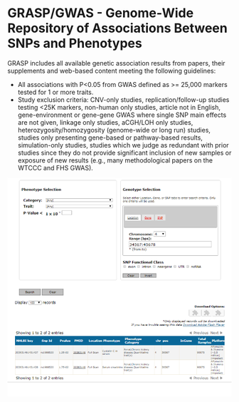# GRASP/GWAS - Genome-Wide Repository of Associations Between SNPs and Phenotypes

GRASP includes all available genetic association results from papers, their supplements and web-based content meeting the following guidelines:
- All associations with P<0.05 from GWAS defined as >= 25,000 markers tested for 1 or more traits.
- Study exclusion criteria: CNV-only studies, replication/follow-up studies testing <25K markers, non-human only studies, article not in English, gene-environment or gene-gene GWAS where single SNP main effects are not given, linkage only studies, aCGH/LOH only studies, heterozygosity/homozygosity (genome-wide or long run) studies, studies only presenting gene-based or pathway-based results, simulation-only studies, studies which we judge as redundant with prior studies since they do not provide significant inclusion of new samples or exposure of new results (e.g., many methodological papers on the WTCCC and FHS GWAS).

![Screenshot](grasp_screenshot_1.png)
<br />